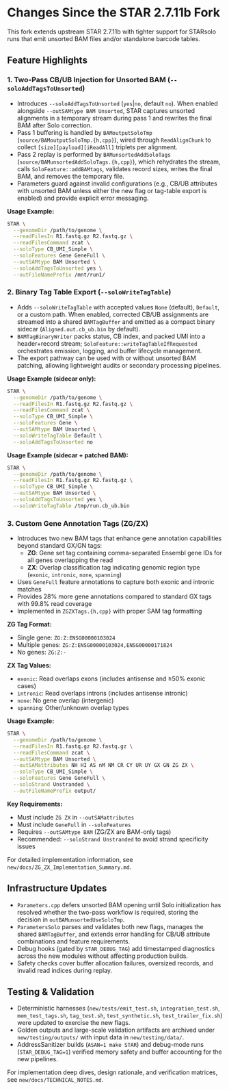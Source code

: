 # Changes Since the STAR 2.7.11b Fork

This fork extends upstream STAR 2.7.11b with tighter support for STARsolo runs that emit unsorted BAM files and/or standalone barcode tables.

## Feature Highlights

### 1. Two-Pass CB/UB Injection for Unsorted BAM (`--soloAddTagsToUnsorted`)
- Introduces `--soloAddTagsToUnsorted` (`yes`|`no`, default `no`). When enabled alongside `--outSAMtype BAM Unsorted`, STAR captures unsorted alignments in a temporary stream during pass 1 and rewrites the final BAM after Solo correction.
- Pass 1 buffering is handled by `BAMoutputSoloTmp` (`source/BAMoutputSoloTmp.{h,cpp}`), wired through `ReadAlignChunk` to collect `[size][payload][iReadAll]` triplets per alignment.
- Pass 2 replay is performed by `BAMunsortedAddSoloTags` (`source/BAMunsortedAddSoloTags.{h,cpp}`), which rehydrates the stream, calls `SoloFeature::addBAMtags`, validates record sizes, writes the final BAM, and removes the temporary file.
- Parameters guard against invalid configurations (e.g., CB/UB attributes with unsorted BAM unless either the new flag or tag-table export is enabled) and provide explicit error messaging.

**Usage Example:**
```bash
STAR \
  --genomeDir /path/to/genome \
  --readFilesIn R1.fastq.gz R2.fastq.gz \
  --readFilesCommand zcat \
  --soloType CB_UMI_Simple \
  --soloFeatures Gene GeneFull \
  --outSAMtype BAM Unsorted \
  --soloAddTagsToUnsorted yes \
  --outFileNamePrefix /mnt/run1/
```

### 2. Binary Tag Table Export (`--soloWriteTagTable`)
- Adds `--soloWriteTagTable` with accepted values `None` (default), `Default`, or a custom path. When enabled, corrected CB/UB assignments are streamed into a shared `BAMTagBuffer` and emitted as a compact binary sidecar (`Aligned.out.cb_ub.bin` by default).
- `BAMTagBinaryWriter` packs status, CB index, and packed UMI into a header+record stream; `SoloFeature::writeTagTableIfRequested` orchestrates emission, logging, and buffer lifecycle management.
- The export pathway can be used with or without unsorted BAM patching, allowing lightweight audits or secondary processing pipelines.

**Usage Example (sidecar only):**
```bash
STAR \
  --genomeDir /path/to/genome \
  --readFilesIn R1.fastq.gz R2.fastq.gz \
  --readFilesCommand zcat \
  --soloType CB_UMI_Simple \
  --soloFeatures Gene \
  --outSAMtype BAM Unsorted \
  --soloWriteTagTable Default \
  --soloAddTagsToUnsorted no
```

**Usage Example (sidecar + patched BAM):**
```bash
STAR \
  --genomeDir /path/to/genome \
  --readFilesIn R1.fastq.gz R2.fastq.gz \
  --soloType CB_UMI_Simple \
  --outSAMtype BAM Unsorted \
  --soloAddTagsToUnsorted yes \
  --soloWriteTagTable /tmp/run.cb_ub.bin
```

### 3. Custom Gene Annotation Tags (ZG/ZX)
- Introduces two new BAM tags that enhance gene annotation capabilities beyond standard GX/GN tags:
  - **ZG**: Gene set tag containing comma-separated Ensembl gene IDs for all genes overlapping the read
  - **ZX**: Overlap classification tag indicating genomic region type (`exonic`, `intronic`, `none`, `spanning`)
- Uses `GeneFull` feature annotations to capture both exonic and intronic matches
- Provides 28% more gene annotations compared to standard GX tags with 99.8% read coverage
- Implemented in `ZGZXTags.{h,cpp}` with proper SAM tag formatting

**ZG Tag Format:**
- Single gene: `ZG:Z:ENSG00000103024`
- Multiple genes: `ZG:Z:ENSG00000103024,ENSG00000171824`
- No genes: `ZG:Z:-`

**ZX Tag Values:**
- `exonic`: Read overlaps exons (includes antisense and ≥50% exonic cases)
- `intronic`: Read overlaps introns (includes antisense intronic)
- `none`: No gene overlap (intergenic)
- `spanning`: Other/unknown overlap types

**Usage Example:**
```bash
STAR \
  --genomeDir /path/to/genome \
  --readFilesIn R1.fastq.gz R2.fastq.gz \
  --readFilesCommand zcat \
  --outSAMtype BAM Unsorted \
  --outSAMattributes NH HI AS nM NM CR CY UR UY GX GN ZG ZX \
  --soloType CB_UMI_Simple \
  --soloFeatures Gene GeneFull \
  --soloStrand Unstranded \
  --outFileNamePrefix output/
```

**Key Requirements:**
- Must include `ZG ZX` in `--outSAMattributes`
- Must include `GeneFull` in `--soloFeatures` 
- Requires `--outSAMtype BAM` (ZG/ZX are BAM-only tags)
- Recommended: `--soloStrand Unstranded` to avoid strand specificity issues

For detailed implementation information, see `new/docs/ZG_ZX_Implementation_Summary.md`.

## Infrastructure Updates
- `Parameters.cpp` defers unsorted BAM opening until Solo initialization has resolved whether the two-pass workflow is required, storing the decision in `outBAMunsortedUseSoloTmp`.
- `ParametersSolo` parses and validates both new flags, manages the shared `BAMTagBuffer`, and extends error handling for CB/UB attribute combinations and feature requirements.
- Debug hooks (gated by `STAR_DEBUG_TAG`) add timestamped diagnostics across the new modules without affecting production builds.
- Safety checks cover buffer allocation failures, oversized records, and invalid read indices during replay.

## Testing & Validation
- Deterministic harnesses (`new/tests/emit_test.sh`, `integration_test.sh`, `mem_test_tags.sh`, `tag_test.sh`, `test_synthetic.sh`, `test_trailer_fix.sh`) were updated to exercise the new flags.
- Golden outputs and large-scale validation artifacts are archived under `new/testing/outputs/` with input data in `new/testing/data/`.
- AddressSanitizer builds (`ASAN=1 make STAR`) and debug-mode runs (`STAR_DEBUG_TAG=1`) verified memory safety and buffer accounting for the new pipelines.

For implementation deep dives, design rationale, and verification matrices, see `new/docs/TECHNICAL_NOTES.md`.
